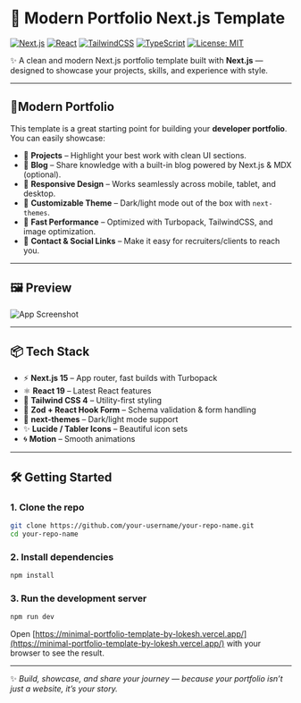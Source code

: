 # 🚀 Modern Portfolio Next.js Template

[![Next.js](https://img.shields.io/badge/Next.js-15-black?logo=next.js)](https://nextjs.org/)
[![React](https://img.shields.io/badge/React-19-61DAFB?logo=react)](https://react.dev/)
[![TailwindCSS](https://img.shields.io/badge/TailwindCSS-4-38B2AC?logo=tailwind-css)](https://tailwindcss.com/)
[![TypeScript](https://img.shields.io/badge/TypeScript-5-3178C6?logo=typescript)](https://www.typescriptlang.org/)
[![License: MIT](https://img.shields.io/badge/License-MIT-yellow.svg)](LICENSE)


✨ A clean and modern Next.js portfolio template built with **Next.js** — designed to showcase your projects, skills, and experience with style.

---

## 💼Modern Portfolio

This template is a great starting point for building your **developer portfolio**.  
You can easily showcase:  

- 🌟 **Projects** – Highlight your best work with clean UI sections.  
- 📝 **Blog** – Share knowledge with a built-in blog powered by Next.js & MDX (optional).  
- 📱 **Responsive Design** – Works seamlessly across mobile, tablet, and desktop.  
- 🎨 **Customizable Theme** – Dark/light mode out of the box with `next-themes`.  
- 🚀 **Fast Performance** – Optimized with Turbopack, TailwindCSS, and image optimization.  
- 🔗 **Contact & Social Links** – Make it easy for recruiters/clients to reach you.  

---

## 🖼️ Preview

![App Screenshot](https://mock-demo-link.com/screenshot.png)

---

## 📦 Tech Stack

- ⚡ **Next.js 15** – App router, fast builds with Turbopack  
- ⚛️ **React 19** – Latest React features  
- 🎨 **Tailwind CSS 4** – Utility-first styling  
- 🧩 **Zod + React Hook Form** – Schema validation & form handling  
- 🌙 **next-themes** – Dark/light mode support  
- ✨ **Lucide / Tabler Icons** – Beautiful icon sets  
- 🌀 **Motion** – Smooth animations  

---

## 🛠️ Getting Started

### 1. Clone the repo

```bash
git clone https://github.com/your-username/your-repo-name.git
cd your-repo-name
```

### 2. Install dependencies

```bash
npm install
```

### 3. Run the development server

```bash
npm run dev

```

Open [https://minimal-portfolio-template-by-lokesh.vercel.app/](https://minimal-portfolio-template-by-lokesh.vercel.app/) with your browser to see the result.

---

✨ *Build, showcase, and share your journey — because your portfolio isn’t just a website, it’s your story.*  

